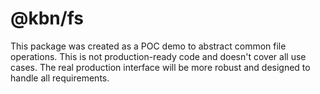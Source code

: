 # @kbn/fs

This package was created as a POC demo to abstract common file operations.
This is not production-ready code and doesn't cover all use cases. The real production interface will be more robust and designed to handle all requirements.
